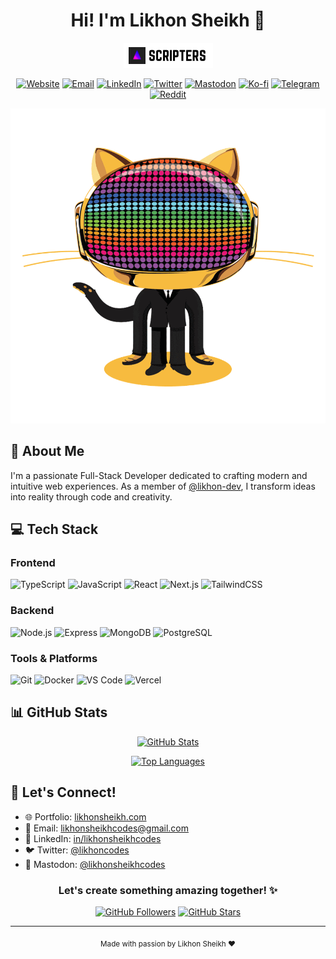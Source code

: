 <div align="center">

# Hi! I'm Likhon Sheikh 👋

![Coming Soon](assets/Coming%20SoOn.png)

[![Website](https://img.shields.io/badge/Website-232323?style=for-the-badge&logo=google-chrome&logoColor=white)](https://likhonsheikh.com)
[![Email](https://img.shields.io/badge/Gmail-EA4335?style=for-the-badge&logo=gmail&logoColor=white)](mailto:likhonsheikhcodes@gmail.com)
[![LinkedIn](https://img.shields.io/badge/LinkedIn-0A66C2?style=for-the-badge&logo=linkedin&logoColor=white)](https://linkedin.com/in/likhonsheikhcodes)
[![Twitter](https://img.shields.io/badge/Twitter-1DA1F2?style=for-the-badge&logo=twitter&logoColor=white)](https://twitter.com/likhoncodes)
[![Mastodon](https://img.shields.io/badge/Mastodon-6364FF?style=for-the-badge&logo=mastodon&logoColor=white)](https://mastodon.social/@likhonsheikhcodes)
[![Ko-fi](https://img.shields.io/badge/Ko--fi-FF5E5B?style=for-the-badge&logo=ko-fi&logoColor=white)](https://ko-fi.com/likhonsheikh)
[![Telegram](https://img.shields.io/badge/Telegram-26A5E4?style=for-the-badge&logo=telegram&logoColor=white)](https://t.me/likhonsheikhcodes)
[![Reddit](https://img.shields.io/badge/Reddit-FF4500?style=for-the-badge&logo=reddit&logoColor=white)](https://reddit.com/u/likhonsheikhcodes)

![Coding Animation](assets/IMG_5261.gif)

</div>

## 🚀 About Me

I'm a passionate Full-Stack Developer dedicated to crafting modern and intuitive web experiences. As a member of [@likhon-dev](https://github.com/likhon-dev), I transform ideas into reality through code and creativity.

## 💻 Tech Stack

### Frontend
![TypeScript](https://img.shields.io/badge/TypeScript-3178C6?style=flat-square&logo=typescript&logoColor=white)
![JavaScript](https://img.shields.io/badge/JavaScript-F7DF1E?style=flat-square&logo=javascript&logoColor=black)
![React](https://img.shields.io/badge/React-61DAFB?style=flat-square&logo=react&logoColor=black)
![Next.js](https://img.shields.io/badge/Next.js-000000?style=flat-square&logo=next.js&logoColor=white)
![TailwindCSS](https://img.shields.io/badge/TailwindCSS-06B6D4?style=flat-square&logo=tailwind-css&logoColor=white)

### Backend
![Node.js](https://img.shields.io/badge/Node.js-339933?style=flat-square&logo=node.js&logoColor=white)
![Express](https://img.shields.io/badge/Express-000000?style=flat-square&logo=express&logoColor=white)
![MongoDB](https://img.shields.io/badge/MongoDB-47A248?style=flat-square&logo=mongodb&logoColor=white)
![PostgreSQL](https://img.shields.io/badge/PostgreSQL-4169E1?style=flat-square&logo=postgresql&logoColor=white)

### Tools & Platforms
![Git](https://img.shields.io/badge/Git-F05032?style=flat-square&logo=git&logoColor=white)
![Docker](https://img.shields.io/badge/Docker-2496ED?style=flat-square&logo=docker&logoColor=white)
![VS Code](https://img.shields.io/badge/VS%20Code-007ACC?style=flat-square&logo=visual-studio-code&logoColor=white)
![Vercel](https://img.shields.io/badge/Vercel-000000?style=flat-square&logo=vercel&logoColor=white)

## 📊 GitHub Stats

<div align="center">

[![GitHub Stats](https://github-readme-stats.vercel.app/api?username=likhonsheikhcodes&show_icons=true&theme=tokyonight&hide_border=true&bg_color=1a1b27)](https://github.com/likhonsheikhcodes)

[![Top Languages](https://github-readme-stats.vercel.app/api/top-langs/?username=likhonsheikhcodes&layout=compact&theme=tokyonight&hide_border=true&bg_color=1a1b27)](https://github.com/likhonsheikhcodes)

</div>

## 🤝 Let's Connect!

- 🌐 Portfolio: [likhonsheikh.com](https://likhonsheikh.com)
- 📧 Email: [likhonsheikhcodes@gmail.com](mailto:likhonsheikhcodes@gmail.com)
- 💼 LinkedIn: [in/likhonsheikhcodes](https://linkedin.com/in/likhonsheikhcodes)
- 🐦 Twitter: [@likhoncodes](https://twitter.com/likhoncodes)
- 🦣 Mastodon: [@likhonsheikhcodes](https://mastodon.social/@likhonsheikhcodes)

<div align="center">

### Let's create something amazing together! ✨

[![GitHub Followers](https://img.shields.io/github/followers/likhonsheikhcodes?label=Follow&style=social)](https://github.com/likhonsheikhcodes)
[![GitHub Stars](https://img.shields.io/github/stars/likhonsheikhcodes?style=social)](https://github.com/likhonsheikhcodes)

---

<sub>Made with passion by Likhon Sheikh ❤️</sub>

</div>
